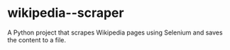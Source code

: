 # wikipedia--scraper
A Python project that scrapes Wikipedia pages using Selenium and saves the content to a file.
